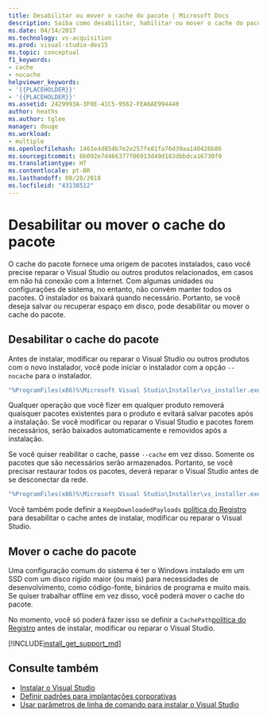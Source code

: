 ```yaml
---
title: Desabilitar ou mover o cache do pacote | Microsoft Docs
description: Saiba como desabilitar, habilitar ou mover o cache do pacote para implantações do Visual Studio.
ms.date: 04/14/2017
ms.technology: vs-acquisition
ms.prod: visual-studio-dev15
ms.topic: conceptual
f1_keywords:
- cache
- nocache
helpviewer_keywords:
- '{{PLACEHOLDER}}'
- '{{PLACEHOLDER}}'
ms.assetid: 2429993A-3F0E-41C5-9562-FEA6AE994440
author: heaths
ms.author: tglee
manager: douge
ms.workload:
- multiple
ms.openlocfilehash: 1461e4d854b7e2e257fe81fa76d39aa140426b86
ms.sourcegitcommit: 6b092e7d466377f06913d49d183dbbdca16730f0
ms.translationtype: HT
ms.contentlocale: pt-BR
ms.lasthandoff: 08/28/2018
ms.locfileid: "43138512"
---
```

# <a name="disable-or-move-the-package-cache"></a>Desabilitar ou mover o cache do pacote

O cache do pacote fornece uma origem de pacotes instalados, caso você precise reparar o Visual Studio ou outros produtos relacionados, em casos em não há conexão com a Internet. Com algumas unidades ou configurações de sistema, no entanto, não convém manter todos os pacotes.
O instalador os baixará quando necessário. Portanto, se você deseja salvar ou recuperar espaço em disco, pode desabilitar ou mover o cache do pacote.

## <a name="disable-the-package-cache"></a>Desabilitar o cache do pacote

Antes de instalar, modificar ou reparar o Visual Studio ou outros produtos com o novo instalador, você pode iniciar o instalador com a opção `--nocache` para o instalador.

```cmd
"%ProgramFiles(x86)%\Microsoft Visual Studio\Installer\vs_installer.exe" --nocache
```

Qualquer operação que você fizer em qualquer produto removerá quaisquer pacotes existentes para o produto e evitará salvar pacotes após a instalação. Se você modificar ou reparar o Visual Studio e pacotes forem necessários, serão baixados automaticamente e removidos após a instalação.

Se você quiser reabilitar o cache, passe `--cache` em vez disso. Somente os pacotes que são necessários serão armazenados. Portanto, se você precisar restaurar todos os pacotes, deverá reparar o Visual Studio antes de se desconectar da rede.

```cmd
"%ProgramFiles(x86)%\Microsoft Visual Studio\Installer\vs_installer.exe" repair --passive --norestart --cache
```

Você também pode definir a `KeepDownloadedPayloads` [política do Registro](set-defaults-for-enterprise-deployments.md) para desabilitar o cache antes de instalar, modificar ou reparar o Visual Studio.

## <a name="move-the-package-cache"></a>Mover o cache do pacote

Uma configuração comum do sistema é ter o Windows instalado em um SSD com um disco rígido maior (ou mais) para necessidades de desenvolvimento, como código-fonte, binários de programa e muito mais. Se quiser trabalhar offline em vez disso, você poderá mover o cache do pacote.

No momento, você só poderá fazer isso se definir a `CachePath`[política do Registro](set-defaults-for-enterprise-deployments.md) antes de instalar, modificar ou reparar o Visual Studio.

[!INCLUDE[install_get_support_md](includes/install_get_support_md.md)]

## <a name="see-also"></a>Consulte também

* [Instalar o Visual Studio](install-visual-studio.md)
* [Definir padrões para implantações corporativas](set-defaults-for-enterprise-deployments.md)
* [Usar parâmetros de linha de comando para instalar o Visual Studio](use-command-line-parameters-to-install-visual-studio.md)
